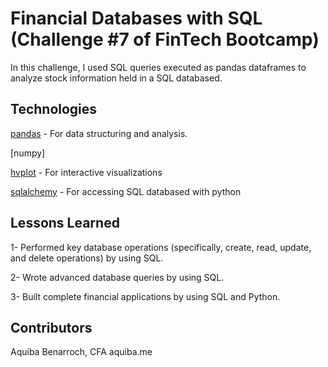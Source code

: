 # Financial Databases with SQL (Challenge #7 of FinTech Bootcamp)

In this challenge, I used SQL queries executed as pandas dataframes to analyze stock information held in a SQL databased.

## Technologies

[pandas](https://pandas.pydata.org/docs/) - For data structuring and analysis.

[numpy]

[hvplot](https://hvplot.holoviz.org) - For interactive visualizations

[sqlalchemy](https://www.sqlalchemy.org) - For accessing SQL databased with python

## Lessons Learned

1- Performed key database operations (specifically, create, read, update, and delete operations) by using SQL.

2- Wrote advanced database queries by using SQL.

3- Built complete financial applications by using SQL and Python.

## Contributors

Aquiba Benarroch, CFA
aquiba.me
